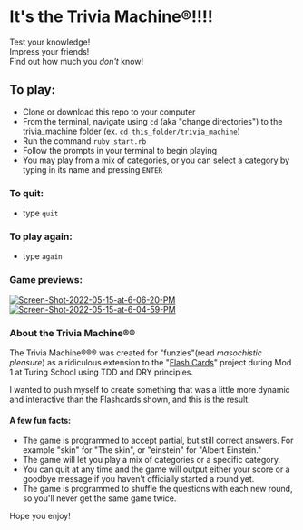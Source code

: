 # It's the Trivia Machine®!!!!
Test your knowledge!  
Impress your friends!  
Find out how much you *don't* know!

## To play:
- Clone or download this repo to your computer
- From the terminal, navigate using `cd` (aka "change directories") to the trivia_machine folder (ex. `cd this_folder/trivia_machine`)
- Run the command `ruby start.rb`
- Follow the prompts in your terminal to begin playing
- You may play from a mix of categories, or you can select a category by typing in its name and pressing `ENTER`

### To quit:
- type `quit`

### To play again:
- type `again`

### Game previews:
<a href="https://ibb.co/tZwbSxs"><img src="https://i.ibb.co/mvrHmXq/Screen-Shot-2022-05-15-at-6-06-20-PM.png" alt="Screen-Shot-2022-05-15-at-6-06-20-PM" border="0"></a>
<a href="https://ibb.co/bKTZ74W"><img src="https://i.ibb.co/rwYSvB7/Screen-Shot-2022-05-15-at-6-04-59-PM.png" alt="Screen-Shot-2022-05-15-at-6-04-59-PM" border="0"></a>

### About the Trivia Machine®®
The Trivia Machine®®® was created for "funzies"(read *masochistic pleasure*) as a ridiculous extension to the "[Flash Cards](https://github.com/brennacodes/flash_cards/blob/main/README.md)" project during Mod 1 at Turing School using TDD and DRY principles.

I wanted to push myself to create something that was a little more dynamic and interactive than the Flashcards shown, and this is the result.

#### A few fun facts:
- The game is programmed to accept partial, but still correct answers. For example "skin" for "The skin", or "einstein" for "Albert Einstein."
- The game will let you play a mix of categories or a specific category.
- You can quit at any time and the game will output either your score or a goodbye message if you haven't officially started a round yet.
- The game is programmed to shuffle the questions with each new round, so you'll never get the same game twice.


Hope you enjoy!
